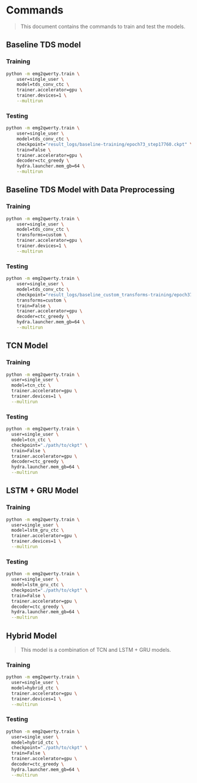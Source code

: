 # Commands

> This document contains the commands to train and test the models.

## Baseline TDS model

### Training

```bash
python -m emg2qwerty.train \
    user=single_user \
    model=tds_conv_ctc \
    trainer.accelerator=gpu \
    trainer.devices=1 \
    --multirun
```
### Testing

```bash
python -m emg2qwerty.train \
    user=single_user \
    model=tds_conv_ctc \
    checkpoint="result_logs/baseline-training/epoch73_step17760.ckpt" \
    train=False \
    trainer.accelerator=gpu \
    decoder=ctc_greedy \
    hydra.launcher.mem_gb=64 \
    --multirun
```

## Baseline TDS Model with Data Preprocessing

### Training

```bash
python -m emg2qwerty.train \
    user=single_user \
    model=tds_conv_ctc \
    transforms=custom \
    trainer.accelerator=gpu \
    trainer.devices=1 \
    --multirun
```
### Testing

```bash
python -m emg2qwerty.train \
    user=single_user \
    model=tds_conv_ctc \
    checkpoint="result_logs/baseline_custom_transforms-training/epoch37_step9120.ckpt" \
    transforms=custom \
    train=False \
    trainer.accelerator=gpu \
    decoder=ctc_greedy \
    hydra.launcher.mem_gb=64 \
    --multirun
```

## TCN Model

### Training

```bash
python -m emg2qwerty.train \
  user=single_user \
  model=tcn_ctc \
  trainer.accelerator=gpu \
  trainer.devices=1 \
  --multirun
```

### Testing

```bash
python -m emg2qwerty.train \
  user=single_user \
  model=tcn_ctc \
  checkpoint="./path/to/ckpt" \
  train=False \
  trainer.accelerator=gpu \
  decoder=ctc_greedy \
  hydra.launcher.mem_gb=64 \
  --multirun
```

## LSTM + GRU Model

### Training

```bash
python -m emg2qwerty.train \
  user=single_user \
  model=lstm_gru_ctc \
  trainer.accelerator=gpu \
  trainer.devices=1 \
  --multirun
```

### Testing

```bash
python -m emg2qwerty.train \
  user=single_user \
  model=lstm_gru_ctc \
  checkpoint="./path/to/ckpt" \
  train=False \
  trainer.accelerator=gpu \
  decoder=ctc_greedy \
  hydra.launcher.mem_gb=64 \
  --multirun
```

## Hybrid Model

> This model is a combination of TCN and LSTM + GRU models.

### Training

```bash
python -m emg2qwerty.train \
  user=single_user \
  model=hybrid_ctc \
  trainer.accelerator=gpu \
  trainer.devices=1 \
  --multirun
```

### Testing

```bash
python -m emg2qwerty.train \
  user=single_user \
  model=hybrid_ctc \
  checkpoint="./path/to/ckpt" \
  train=False \
  trainer.accelerator=gpu \
  decoder=ctc_greedy \
  hydra.launcher.mem_gb=64 \
  --multirun
```

